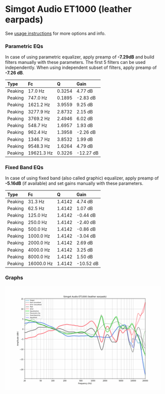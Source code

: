 # Simgot Audio ET1000 (leather earpads)
See [usage instructions](https://github.com/jaakkopasanen/AutoEq#usage) for more options and info.

### Parametric EQs
In case of using parametric equalizer, apply preamp of **-7.29dB** and build filters manually
with these parameters. The first 5 filters can be used independently.
When using independent subset of filters, apply preamp of **-7.26 dB**.

| Type    | Fc         |      Q | Gain      |
|:--------|:-----------|:-------|:----------|
| Peaking | 17.0 Hz    | 0.3254 | 4.77 dB   |
| Peaking | 747.0 Hz   | 0.1895 | -2.83 dB  |
| Peaking | 1621.2 Hz  | 3.9559 | 9.25 dB   |
| Peaking | 3277.9 Hz  | 2.8732 | 2.15 dB   |
| Peaking | 3769.2 Hz  | 2.4946 | 6.02 dB   |
| Peaking | 548.7 Hz   | 1.6957 | 1.93 dB   |
| Peaking | 962.4 Hz   | 1.3958 | -2.26 dB  |
| Peaking | 1346.7 Hz  | 3.8532 | 1.99 dB   |
| Peaking | 9548.3 Hz  | 1.6264 | 4.79 dB   |
| Peaking | 19621.3 Hz | 0.3226 | -12.27 dB |

### Fixed Band EQs
In case of using fixed band (also called graphic) equalizer, apply preamp of **-5.16dB**
(if available) and set gains manually with these parameters.

| Type    | Fc         |      Q | Gain      |
|:--------|:-----------|:-------|:----------|
| Peaking | 31.3 Hz    | 1.4142 | 4.74 dB   |
| Peaking | 62.5 Hz    | 1.4142 | 1.07 dB   |
| Peaking | 125.0 Hz   | 1.4142 | -0.44 dB  |
| Peaking | 250.0 Hz   | 1.4142 | -2.40 dB  |
| Peaking | 500.0 Hz   | 1.4142 | -0.86 dB  |
| Peaking | 1000.0 Hz  | 1.4142 | -3.04 dB  |
| Peaking | 2000.0 Hz  | 1.4142 | 2.69 dB   |
| Peaking | 4000.0 Hz  | 1.4142 | 3.25 dB   |
| Peaking | 8000.0 Hz  | 1.4142 | 1.50 dB   |
| Peaking | 16000.0 Hz | 1.4142 | -10.52 dB |

### Graphs
![](./Simgot%20Audio%20ET1000%20(leather%20earpads).png)
